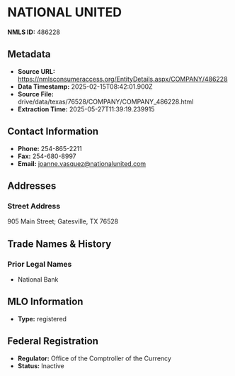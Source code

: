# NATIONAL UNITED

**NMLS ID:** 486228

## Metadata
- **Source URL:** https://nmlsconsumeraccess.org/EntityDetails.aspx/COMPANY/486228
- **Data Timestamp:** 2025-02-15T08:42:01.900Z
- **Source File:** drive/data/texas/76528/COMPANY/COMPANY_486228.html
- **Extraction Time:** 2025-05-27T11:39:19.239915

## Contact Information
- **Phone:** 254-865-2211
- **Fax:** 254-680-8997
- **Email:** joanne.vasquez@nationalunited.com

## Addresses
### Street Address
905 Main Street; Gatesville, TX 76528

## Trade Names & History
### Prior Legal Names
- National Bank

## MLO Information
- **Type:** registered

## Federal Registration
- **Regulator:** Office of the Comptroller of the Currency
- **Status:** Inactive
